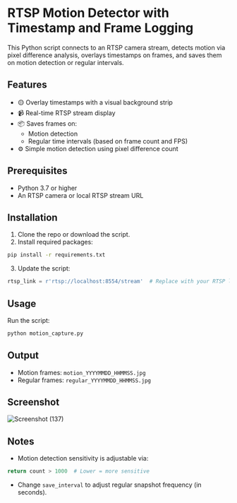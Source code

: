 # RTSP Motion Detector with Timestamp and Frame Logging

This Python script connects to an RTSP camera stream, detects motion via pixel difference analysis, overlays timestamps on frames, and saves them on motion detection or regular intervals.

## Features

- 🟡 Overlay timestamps with a visual background strip
- 📹 Real-time RTSP stream display
- 📦 Saves frames on:
  - Motion detection
  - Regular time intervals (based on frame count and FPS)
- ⚙️ Simple motion detection using pixel difference count

## Prerequisites

- Python 3.7 or higher
- An RTSP camera or local RTSP stream URL

## Installation

1. Clone the repo or download the script.
2. Install required packages:

```bash
pip install -r requirements.txt
````

3. Update the script:

```python
rtsp_link = r'rtsp://localhost:8554/stream'  # Replace with your RTSP link
```

## Usage

Run the script:

```bash
python motion_capture.py
```

## Output

* Motion frames: `motion_YYYYMMDD_HHMMSS.jpg`
* Regular frames: `regular_YYYYMMDD_HHMMSS.jpg`

## Screenshot
![Screenshot (137)](https://github.com/user-attachments/assets/be43707b-2a87-40d2-a0ca-442fa9b6b739)

## Notes

* Motion detection sensitivity is adjustable via:

```python
return count > 1000  # Lower = more sensitive
```

* Change `save_interval` to adjust regular snapshot frequency (in seconds).

